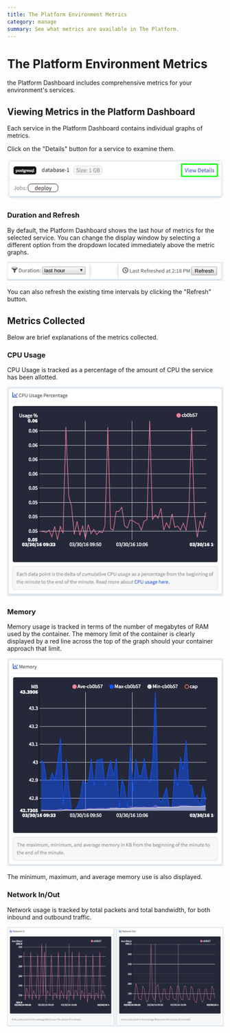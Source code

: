 ```yaml
---
title: The Platform Environment Metrics
category: manage
summary: See what metrics are available in The Platform.
---
```


# The Platform Environment Metrics
the Platform Dashboard includes comprehensive metrics for your environment's services.

## Viewing Metrics in the Platform Dashboard

Each service in the Platform Dashboard contains individual graphs of metrics.

Click on the "Details" button for a service to examine them.

![view](images/view_details.png)

### Duration and Refresh
By default, the Platform Dashboard shows the last hour of metrics for the selected service. You can change the display window by selecting a different option from the dropdown located immediately above the metric graphs.

![duration](images/metrics_duration.png)

You can also refresh the existing time intervals by clicking the "Refresh" button.

## Metrics Collected
Below are brief explanations of the metrics collected.

### CPU Usage
CPU Usage is tracked as a percentage of the amount of CPU the service has been allotted.

![cpu](images/metrics_cpu.png)

### Memory
Memory usage is tracked in terms of the number of megabytes of RAM used by the container. The memory limit of the container is clearly displayed by a red line across the top of the graph should your container approach that limit.

![memory](images/metrics_memory.png)

The minimum, maximum, and average memory use is also displayed.

### Network In/Out

Network usage is tracked by total packets and total bandwidth, for both inbound and outbound traffic.

![network](images/metrics_network.png)
